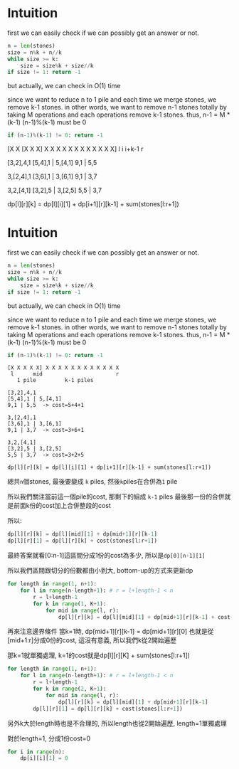 # Intuition

first we can easily check if we can possibly get an answer or not.

```py
n = len(stones)
size = n%k + n//k
while size >= k:
    size = size%k + size//k
if size != 1: return -1
```

but actually, we can check in O(1) time

since we want to reduce n to 1 pile and each time we merge stones, we remove k-1 stones.
in other words, we want to remove n-1 stones totally by taking M operations and each operations remove k-1 stones.
thus, n-1 = M * (k-1)
(n-1)%(k-1) must be 0

```py
if (n-1)%(k-1) != 0: return -1
```


[X X [X X X] X X X X X X X X X X X X]
 l    i i+k-1                          r

[3,2],4,1
[5,4],1 | 5,[4,1]
9,1 | 5,5

3,[2,4],1
[3,6],1 | 3,[6,1]
9,1 | 3,7

3,2,[4,1]
[3,2],5 | 3,[2,5]
5,5 | 3,7

dp[l][r][k] = dp[l][i][1] + dp[i+1][r][k-1] + sum(stones[l:r+1])


# Intuition

first we can easily check if we can possibly get an answer or not.

```py
n = len(stones)
size = n%k + n//k
while size >= k:
    size = size%k + size//k
if size != 1: return -1
```

but actually, we can check in O(1) time

since we want to reduce n to 1 pile and each time we merge stones, we remove k-1 stones.
in other words, we want to remove n-1 stones totally by taking M operations and each operations remove k-1 stones.
thus, n-1 = M * (k-1)
(n-1)%(k-1) must be 0

```py
if (n-1)%(k-1) != 0: return -1
```


```
[X X X X X] X X X X X X X X X X X X
 l      mid                       r
   1 pile         k-1 piles

[3,2],4,1
[5,4],1 | 5,[4,1]
9,1 | 5,5  -> cost=5+4+1

3,[2,4],1
[3,6],1 | 3,[6,1]
9,1 | 3,7  -> cost=3+6+1

3,2,[4,1]
[3,2],5 | 3,[2,5]
5,5 | 3,7  -> cost=3+2+5

dp[l][r][k] = dp[l][i][1] + dp[i+1][r][k-1] + sum(stones[l:r+1])
```

總共`n`個stones, 最後要變成 `k` piles, 然後`k`piles在合併為`1` pile

所以我們關注當前這一個pile的cost, 那剩下的組成 `k-1` piles
最後那一份的合併就是前面k份的cost加上合併整段的cost

所以:
```py
dp[l][r][k] = dp[l][mid][1] + dp[mid+1][r][k-1]
dp[l][r][1] = dp[l][r][k] + cost(stones[l:r+1])
```

最終答案就看[0:n-1]這區間分成1份的cost為多少, 所以是`dp[0][n-1][1]`

所以我們區間跟切分的份數都由小到大, bottom-up的方式來更新dp

```py
for length in range(1, n+1):
    for l in range(n-length+1): # r = l+length-1 < n
        r = l+length-1
        for k in range(1, K+1):
            for mid in range(l, r):
                dp[l][r][k] = dp[l][mid][1] + dp[mid+1][r][k-1] + cost(stones[l:r+1])
```

再來注意邊界條件
當k=1時, dp[mid+1][r][k-1] = dp[mid+1][r][0]
也就是從[mid+1:r]分成0份的cost, 這沒有意義, 所以我們k從2開始遍歷

那k=1就單獨處理, k=1的cost就是dp[l][r][K] + sum(stones[l:r+1])

```py
for length in range(1, n+1):
    for l in range(n-length+1): # r = l+length-1 < n
        r = l+length-1
        for k in range(2, K+1):
            for mid in range(l, r):
                dp[l][r][k] = dp[l][mid][1] + dp[mid+1][r][k-1]
        dp[l][r][1] = dp[l][r][k] + cost(stones[l:r+1])
```

另外k大於length時也是不合理的, 所以length也從2開始遍歷, length=1單獨處理

對於length=1, 分成1份cost=0

```py
for i in range(n):
    dp[i][i][1] = 0
```